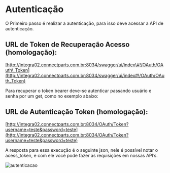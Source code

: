 # Autenticação

O Primeiro passo é realizar a autenticação, para isso deve acessar a API de autenticação.

## **URL de Token de Recuperação Acesso \(homologação\):**

[http://integra02.connectparts.com.br:8034/swagger/ui/index\#!/OAuth/OAuth\_Token](http://integra02.connectparts.com.br:8034/swagger/ui/index#!/OAuth/OAuth_Token)

Para recuperar o token bearer deve-se autenticar passando usuário e senha por um get, como no exemplo abaixo:

## **URL de Autenticação Token \(homologação\):**

[http://integra02.connectparts.com.br:8034/OAuth/Token?username=teste&password=teste](http://integra02.connectparts.com.br:8034/OAuth/Token?username=teste&password=teste)

A resposta para essa execução é o seguinte json, nele é possível notar o acess\_token, e com ele você pode fazer as requisições em nossas API’s.

![autenticacao](http://developers.connectparts.com.br/imagens/drop2dev/img01.png)


